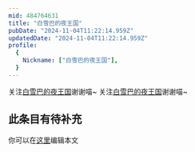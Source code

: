 ```yaml
---
mid: 484764631
title: "白雪巴的夜王国"
pubDate: "2024-11-04T11:22:14.959Z"
updatedDate: "2024-11-04T11:22:14.959Z"
profile:
  {
    Nickname: ["白雪巴的夜王国"],
  }
---
```


关注[白雪巴的夜王国](https://space.bilibili.com/484764631)谢谢喵~ 关注[白雪巴的夜王国](https://space.bilibili.com/484764631)谢谢喵~

## 此条目有待补充
你可以在[这里](https://github.com/Yuhanawa/VTuber.ICU/edit/master/src/content/v/白雪巴的夜王国/index.md)编辑本文
